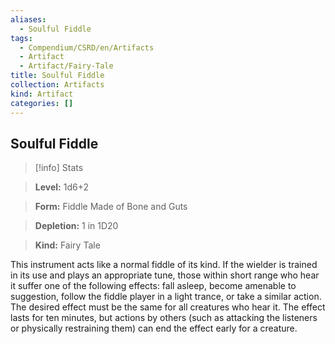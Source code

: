 ```yaml
---
aliases:
  - Soulful Fiddle
tags:
  - Compendium/CSRD/en/Artifacts
  - Artifact
  - Artifact/Fairy-Tale
title: Soulful Fiddle
collection: Artifacts
kind: Artifact
categories: []
---
```

## Soulful Fiddle    
>[!info] Stats    
> **Level:** 1d6+2    
> **Form:** Fiddle Made of Bone and Guts    
> **Depletion:** 1 in 1D20    
> **Kind:** Fairy Tale  
    
This instrument acts like a normal fiddle of its kind. If the wielder is trained in its use and plays an appropriate tune, those within short range who hear it suffer one of the following effects: fall asleep, become amenable to suggestion, follow the fiddle player in a light trance, or take a similar action. The desired effect must be the same for all creatures who hear it. The effect lasts for ten minutes, but actions by others (such as attacking the listeners or physically restraining them) can end the effect early for a creature.